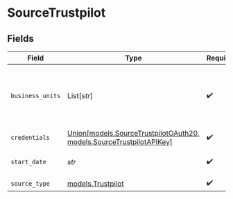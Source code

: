 # SourceTrustpilot


## Fields

| Field                                                                                                                                           | Type                                                                                                                                            | Required                                                                                                                                        | Description                                                                                                                                     | Example                                                                                                                                         |
| ----------------------------------------------------------------------------------------------------------------------------------------------- | ----------------------------------------------------------------------------------------------------------------------------------------------- | ----------------------------------------------------------------------------------------------------------------------------------------------- | ----------------------------------------------------------------------------------------------------------------------------------------------- | ----------------------------------------------------------------------------------------------------------------------------------------------- |
| `business_units`                                                                                                                                | List[*str*]                                                                                                                                     | :heavy_check_mark:                                                                                                                              | The names of business units which shall be synchronized. Some streams e.g. configured_business_units or private_reviews use this configuration. | mydomain.com                                                                                                                                    |
| `credentials`                                                                                                                                   | [Union[models.SourceTrustpilotOAuth20, models.SourceTrustpilotAPIKey]](../models/sourcetrustpilotauthorizationmethod.md)                        | :heavy_check_mark:                                                                                                                              | N/A                                                                                                                                             |                                                                                                                                                 |
| `start_date`                                                                                                                                    | *str*                                                                                                                                           | :heavy_check_mark:                                                                                                                              | For streams with sync. method incremental the start date time to be used                                                                        | %Y-%m-%dT%H:%M:%S                                                                                                                               |
| `source_type`                                                                                                                                   | [models.Trustpilot](../models/trustpilot.md)                                                                                                    | :heavy_check_mark:                                                                                                                              | N/A                                                                                                                                             |                                                                                                                                                 |